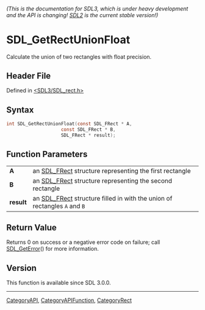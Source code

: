 ###### (This is the documentation for SDL3, which is under heavy development and the API is changing! [SDL2](https://wiki.libsdl.org/SDL2/) is the current stable version!)
# SDL_GetRectUnionFloat

Calculate the union of two rectangles with float precision.

## Header File

Defined in [<SDL3/SDL_rect.h>](https://github.com/libsdl-org/SDL/blob/main/include/SDL3/SDL_rect.h)

## Syntax

```c
int SDL_GetRectUnionFloat(const SDL_FRect * A,
                    const SDL_FRect * B,
                    SDL_FRect * result);

```

## Function Parameters

|                |                                                                                        |
| -------------- | -------------------------------------------------------------------------------------- |
| **A**          | an [SDL_FRect](SDL_FRect) structure representing the first rectangle                   |
| **B**          | an [SDL_FRect](SDL_FRect) structure representing the second rectangle                  |
| **result**     | an [SDL_FRect](SDL_FRect) structure filled in with the union of rectangles `A` and `B` |

## Return Value

Returns 0 on success or a negative error code on failure; call
[SDL_GetError](SDL_GetError)() for more information.

## Version

This function is available since SDL 3.0.0.

----
[CategoryAPI](CategoryAPI), [CategoryAPIFunction](CategoryAPIFunction), [CategoryRect](CategoryRect)

